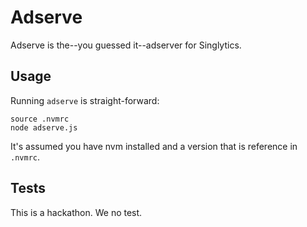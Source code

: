 # Adserve

Adserve is the--you guessed it--adserver for Singlytics.

## Usage

Running `adserve` is straight-forward:

    source .nvmrc
    node adserve.js

It's assumed you have nvm installed and a version that is reference in `.nvmrc`.

## Tests

This is a hackathon. We no test.